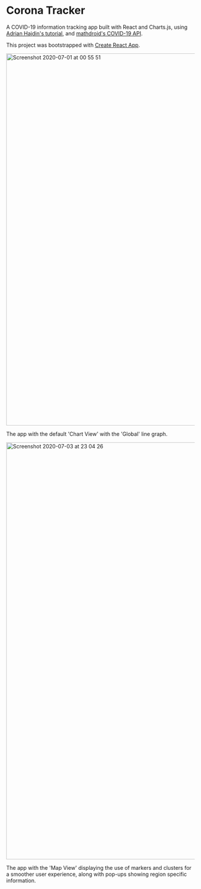 # Corona Tracker

A COVID-19 information tracking app built with React and Charts.js, using [Adrian Hajdin's tutorial](https://www.youtube.com/watch?time_continue=13&v=khJlrj3Y6Ls&feature=emb_logo), and [mathdroid's COVID-19 API](https://github.com/mathdroid/covid-19-api).

This project was bootstrapped with [Create React App](https://github.com/facebook/create-react-app).


<img width="993" alt="Screenshot 2020-07-01 at 00 55 51" src="https://user-images.githubusercontent.com/25869284/86188174-b3a7c980-bb35-11ea-85e8-803d043e7371.png">

The app with the default 'Chart View' with the 'Global' line graph.


<img width="1113" alt="Screenshot 2020-07-03 at 23 04 26" src="https://user-images.githubusercontent.com/25869284/86499181-a1ba6680-bd81-11ea-95fc-3025e66cd1b1.png">

The app with the 'Map View' displaying the use of markers and clusters for a smoother user experience, along with pop-ups showing region specific information.